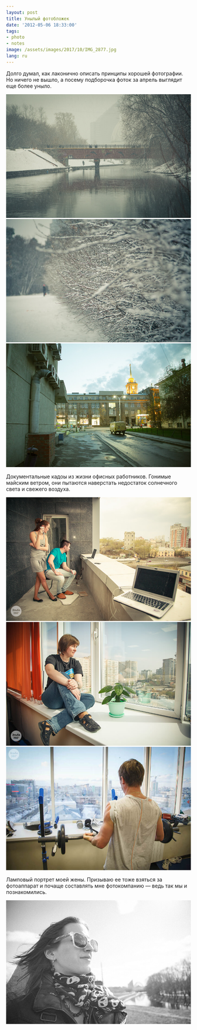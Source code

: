```yaml
---
layout: post
title: Унылый фотобложек
date: '2012-05-06 18:33:00'
tags:
- photo
- notes
image: /assets/images/2017/10/IMG_2877.jpg
lang: ru
---
```


Долго думал, как лаконично описать принципы хорошей фотографии. Но ничего не вышло, а посему подборочка фоток за апрель выглядит еще более уныло. 

![Суровый уральский май, Дмитрий Афонин, 2012](/assets/images/2017/10/IMG_2877.jpg)
![Суровый уральский май, Дмитрий Афонин, 2012](/assets/images/2017/10/IMG_2852.jpg)
![Промежутки Екатеринбурга, Афонин Дмитрий, 2012](/assets/images/2017/10/IMG_3523.jpg)

Документальные кадоы из жизни офисных работников. Гонимые майским ветром, они пытаются наверстать недостаток солнечного света и свежего воздуха.

![Не хватает кислорода, Дмитрий Афонин, 2012](/assets/images/2017/10/elba_360_15_7.jpg)
![Солнечная Лера, Дмитрий Афонин, 2012](/assets/images/2017/10/elba_360_15_11.jpg)
![На высоте, Дмитрий Афонин, 2012](/assets/images/2017/10/elba_360_14_3.jpg)

Ламповый портрет моей жены. Призываю ее тоже взяться за фотоаппарат и почаще составлять мне фотокомпанию — ведь так мы и познакомились.

![Портрет жены, Дмитрий Афонин, 2012](/assets/images/2017/10/IMG_3210.jpg)
